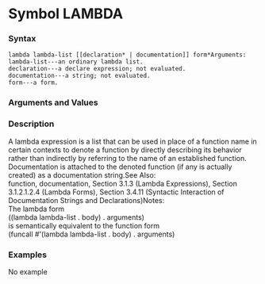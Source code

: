 <!-- Generated on 05/10/2020 by https://github.com/anto2oo/clhs-evolved -->

# Symbol LAMBDA

### Syntax
`lambda lambda-list [[declaration* | documentation]] form*Arguments:`  
`lambda-list---an ordinary lambda list.`  
`declaration---a declare expression; not evaluated.`  
`documentation---a string; not evaluated.`  
`form---a form.`  


### Arguments and Values


### Description
A lambda expression is a list that can be used in place of a function name in certain contexts to denote a function by directly describing its behavior rather than indirectly by referring to the name of an established function.  
Documentation is attached to the denoted function (if any is actually created) as a documentation string.See Also:  
function, documentation, Section 3.1.3 (Lambda Expressions), Section 3.1.2.1.2.4 (Lambda Forms), Section 3.4.11 (Syntactic Interaction of Documentation Strings and Declarations)Notes:  
The lambda form  
 ((lambda lambda-list . body) . arguments)  
is semantically equivalent to the function form  
 (funcall #'(lambda lambda-list . body) . arguments)



### Examples
No example  
